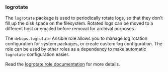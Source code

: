 ### logrotate

The `logrotate` package is used to periodically rotate logs, so that
they don't fill up the disk space on the filesystem. Rotated logs can be
moved to a different host or emailed before removal for archival
purposes.

The `debops.logrotate` Ansible role allows you to manage log rotation
configuration for system packages, or create custom log configuration.
The role can be used by other roles as a dependency to make automatic
`logrotate` configuration easier.

Read the [logrotate role documentation](https://docs.debops.org/en/HEAD/ansible/roles/logrotate/) for more details.
